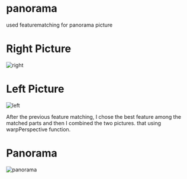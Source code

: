 # panorama
used featurematching for panorama picture

# Right Picture

![right](https://user-images.githubusercontent.com/37854961/117056038-d22eb080-ad56-11eb-8849-c8d0f2137352.jpg)

# Left Picture

![left](https://user-images.githubusercontent.com/37854961/117056043-d35fdd80-ad56-11eb-9923-ae0703f5582d.jpg)

After the previous feature matching, I chose the best feature among the matched parts and then I combined the two pictures.
that using warpPerspective function.

# Panorama
![panorama](https://user-images.githubusercontent.com/37854961/117056047-d4910a80-ad56-11eb-8a66-73bdfe450f91.JPG)
